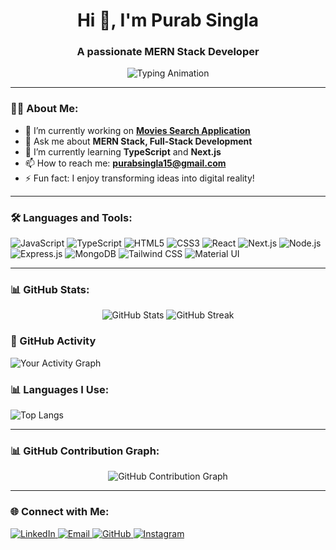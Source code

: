 <h1 align="center">Hi 👋, I'm Purab Singla</h1>
<h3 align="center">A passionate MERN Stack Developer</h3>

<p align="center">
  <img 
    src="https://readme-typing-svg.herokuapp.com?font=Fira+Code&size=22&pause=1000&color=F75990&center=true&vCenter=true&width=600&lines=Welcome+to+my+GitHub+Profile!;Building+innovative+MERN+projects!" 
    alt="Typing Animation"
  />
</p>


---

### 👨‍💻 About Me:
- 🌱 I’m currently working on **[Movies Search Application](https://github.com/Purabsingla/moviesearch)**  
- 💬 Ask me about **MERN Stack, Full-Stack Development**  
- 🚀 I’m currently learning **TypeScript** and **Next.js**  
- 📫 How to reach me: **purabsingla15@gmail.com**  
- ⚡ Fun fact: I enjoy transforming ideas into digital reality!  

---

### 🛠️ Languages and Tools:

<p>
  <img src="https://img.shields.io/badge/JavaScript-%23323330.svg?style=for-the-badge&logo=javascript&logoColor=%23F7DF1E" alt="JavaScript">
  <img src="https://img.shields.io/badge/TypeScript-%23007ACC.svg?style=for-the-badge&logo=typescript&logoColor=white" alt="TypeScript">
  <img src="https://img.shields.io/badge/HTML5-%23E34F26.svg?style=for-the-badge&logo=html5&logoColor=white" alt="HTML5">
  <img src="https://img.shields.io/badge/CSS3-%231572B6.svg?style=for-the-badge&logo=css3&logoColor=white" alt="CSS3">
  <img src="https://img.shields.io/badge/React-%2320232a.svg?style=for-the-badge&logo=react&logoColor=%2361DAFB" alt="React">
  <img src="https://img.shields.io/badge/Next.js-%23000000.svg?style=for-the-badge&logo=nextdotjs&logoColor=white" alt="Next.js">
  <img src="https://img.shields.io/badge/Node.js-%23339933.svg?style=for-the-badge&logo=nodedotjs&logoColor=white" alt="Node.js">
  <img src="https://img.shields.io/badge/Express.js-%23000000.svg?style=for-the-badge&logo=express&logoColor=white" alt="Express.js">
  <img src="https://img.shields.io/badge/MongoDB-%2347A248.svg?style=for-the-badge&logo=mongodb&logoColor=white" alt="MongoDB">
  <img src="https://img.shields.io/badge/Tailwind_CSS-%2338B2AC.svg?style=for-the-badge&logo=tailwind-css&logoColor=white" alt="Tailwind CSS">
  <img src="https://img.shields.io/badge/Material_UI-%230081CB.svg?style=for-the-badge&logo=mui&logoColor=white" alt="Material UI">
</p>

---

### 📊 GitHub Stats:

<p align="center">
  <img src="https://github-readme-stats.vercel.app/api?username=Purabsingla&show_icons=true&theme=radical" alt="GitHub Stats" />
  <img src="https://github-readme-streak-stats.herokuapp.com/?user=Purabsingla&theme=radical" alt="GitHub Streak" />
</p>

### 📝 GitHub Activity
![Your Activity Graph](https://activity-graph.herokuapp.com/graph?username=Purabsingla&theme=github)

### 📊 Languages I Use:
![Top Langs](https://github-readme-stats.vercel.app/api/top-langs/?username=Purabsingla&layout=compact)


---

### 📊 GitHub Contribution Graph:

<p align="center">
  <img src="https://github-profile-summary-cards.vercel.app/api/cards/contribution-grid?username=Purabsingla&theme=radical" alt="GitHub Contribution Graph" />
</p>

---

### 🌐 Connect with Me:

<p>
  <a href="https://www.linkedin.com/in/purab-singla-081365229">
    <img src="https://img.shields.io/badge/LinkedIn-%230077B5.svg?style=for-the-badge&logo=linkedin&logoColor=white" alt="LinkedIn">
  </a>
  <a href="purabsingla15@gmail.com">
    <img src="https://img.shields.io/badge/Email-D14836?style=for-the-badge&logo=gmail&logoColor=white" alt="Email">
  </a>
  <a href="https://github.com/Purabsingla">
    <img src="https://img.shields.io/badge/GitHub-%2312100E.svg?style=for-the-badge&logo=github&logoColor=white" alt="GitHub">
  </a>
  <a href="https://www.instagram.com/purabsingla15?igsh=MWVueHJsZXpwcmxzeA==">
    <img src="https://img.shields.io/badge/Instagram-%23E4405F.svg?style=for-the-badge&logo=instagram&logoColor=white" alt="Instagram">
  </a>
</p>
